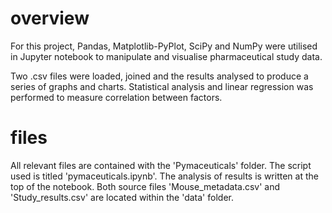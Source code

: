 # overview
For this project, Pandas, Matplotlib-PyPlot, SciPy and NumPy were utilised in Jupyter notebook to manipulate and visualise pharmaceutical study data.

Two .csv files were loaded, joined and the results analysed to produce a series of graphs and charts. Statistical analysis and linear regression was performed to measure correlation between factors.

# files
All relevant files are contained with the 'Pymaceuticals' folder.
The script used is titled 'pymaceuticals.ipynb'. The analysis of results is written at the top of the notebook.
Both source files 'Mouse_metadata.csv' and 'Study_results.csv' are located within the 'data' folder.
